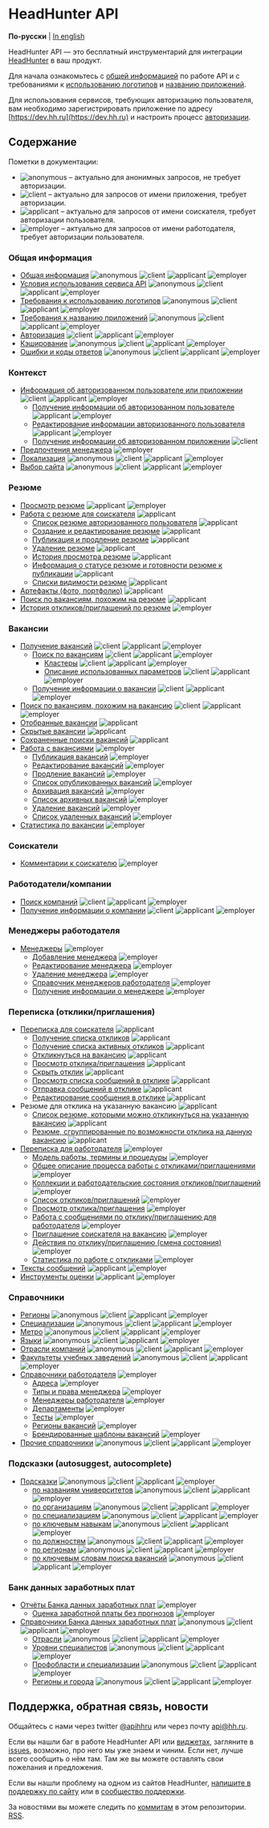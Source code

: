 # HeadHunter API

**По-русски** | [In english](docs_eng/README.md)

HeadHunter API — это бесплатный инструментарий для интеграции
[HeadHunter](http://hh.ru/) в ваш продукт.

Для начала ознакомьтесь с [общей информацией](docs/general.md) по работе API и
с требованиями к [использованию логотипов](https://dev.hh.ru/articles/logos) и
[названию приложений](https://dev.hh.ru/articles/apps).

Для использования сервисов, требующих авторизацию пользователя, вам необходимо
зарегистрировать приложение по адресу [https://dev.hh.ru](https://dev.hh.ru)
и настроить процесс [авторизации](docs/authorization.md).


<a name="content"></a>
## Содержание

Пометки в документации:

* <img src="http://hhru.github.io/api/badges/temp_anon.png" alt="anonymous" /> –
  актуально для анонимных запросов, не требует авторизации.
* <img src="http://hhru.github.io/api/badges/temp_client.png" alt="client" /> – актуально для запросов от имени приложения, требует авторизации.
* <img src="http://hhru.github.io/api/badges/temp_app.png" alt="applicant" /> –
  актуально для запросов от имени соискателя, требует авторизации пользователя.
* <img src="http://hhru.github.io/api/badges/temp_emp.png" alt="employer" /> –
  актуально для запросов от имени работодателя, требует авторизации пользователя.


<a name="general"></a>
### Общая информация

* [Общая информация](docs/general.md) <img src="http://hhru.github.io/api/badges/temp_anon.png" alt="anonymous" /> <img src="http://hhru.github.io/api/badges/temp_client.png" alt="client" /> <img src="http://hhru.github.io/api/badges/temp_app.png" alt="applicant" /> <img src="http://hhru.github.io/api/badges/temp_emp.png" alt="employer" />
* [Условия использования сервиса API](https://dev.hh.ru/admin/developer_agreement) <img src="http://hhru.github.io/api/badges/temp_anon.png" alt="anonymous" /> <img src="http://hhru.github.io/api/badges/temp_client.png" alt="client" /> <img src="http://hhru.github.io/api/badges/temp_app.png" alt="applicant" /> <img src="http://hhru.github.io/api/badges/temp_emp.png" alt="employer" />
* [Требования к использованию логотипов](https://dev.hh.ru/articles/logos) <img src="http://hhru.github.io/api/badges/temp_anon.png" alt="anonymous" /> <img src="http://hhru.github.io/api/badges/temp_client.png" alt="client" /> <img src="http://hhru.github.io/api/badges/temp_app.png" alt="applicant" /> <img src="http://hhru.github.io/api/badges/temp_emp.png" alt="employer" />
* [Требования к названию приложений](https://dev.hh.ru/articles/apps) <img src="http://hhru.github.io/api/badges/temp_anon.png" alt="anonymous" /> <img src="http://hhru.github.io/api/badges/temp_client.png" alt="client" /> <img src="http://hhru.github.io/api/badges/temp_app.png" alt="applicant" /> <img src="http://hhru.github.io/api/badges/temp_emp.png" alt="employer" />
* [Авторизация](docs/authorization.md) <img src="http://hhru.github.io/api/badges/temp_client.png" alt="client" /> <img src="http://hhru.github.io/api/badges/temp_app.png" alt="applicant" /> <img src="http://hhru.github.io/api/badges/temp_emp.png" alt="employer" />
* [Кэширование](docs/cache.md) <img src="http://hhru.github.io/api/badges/temp_anon.png" alt="anonymous" /> <img src="http://hhru.github.io/api/badges/temp_client.png" alt="client" /> <img src="http://hhru.github.io/api/badges/temp_app.png" alt="applicant" /> <img src="http://hhru.github.io/api/badges/temp_emp.png" alt="employer" />
* [Ошибки и коды ответов](docs/errors.md) <img src="http://hhru.github.io/api/badges/temp_anon.png" alt="anonymous" /> <img src="http://hhru.github.io/api/badges/temp_client.png" alt="client" /> <img src="http://hhru.github.io/api/badges/temp_app.png" alt="applicant" /> <img src="http://hhru.github.io/api/badges/temp_emp.png" alt="employer" />


<a name="resources"></a>
<a name="context"></a>
### Контекст

* [Информация об авторизованном пользователе или приложении](docs/me.md) <img src="http://hhru.github.io/api/badges/temp_client.png" alt="client" /> <img src="http://hhru.github.io/api/badges/temp_app.png" alt="applicant" /> <img src="http://hhru.github.io/api/badges/temp_emp.png" alt="employer" />
  * [Получение информации об авторизованном пользователе](docs/me.md#user-info) <img src="http://hhru.github.io/api/badges/temp_app.png" alt="applicant" /> <img src="http://hhru.github.io/api/badges/temp_emp.png" alt="employer" />
  * [Редактирование информации авторизованного пользователя](docs/me.md#user-edit) <img src="http://hhru.github.io/api/badges/temp_app.png" alt="applicant" /> <img src="http://hhru.github.io/api/badges/temp_emp.png" alt="employer" />
  * [Получение информации об авторизованном приложении](docs/me.md#application-info) <img src="http://hhru.github.io/api/badges/temp_client.png" alt="client" />
* [Предпочтения менеджера](docs/manager_settings.md) <img src="http://hhru.github.io/api/badges/temp_emp.png" alt="employer" />
* [Локализация](docs/locales.md) <img src="http://hhru.github.io/api/badges/temp_anon.png" alt="anonymous" /> <img src="http://hhru.github.io/api/badges/temp_client.png" alt="client" /> <img src="http://hhru.github.io/api/badges/temp_app.png" alt="applicant" /> <img src="http://hhru.github.io/api/badges/temp_emp.png" alt="employer" />
* [Выбор сайта](docs/hosts.md) <img src="http://hhru.github.io/api/badges/temp_anon.png" alt="anonymous" /> <img src="http://hhru.github.io/api/badges/temp_client.png" alt="client" /> <img src="http://hhru.github.io/api/badges/temp_app.png" alt="applicant" /> <img src="http://hhru.github.io/api/badges/temp_emp.png" alt="employer" />


<a name="resume"></a>
### Резюме

* [Просмотр резюме](docs/resumes.md#item) <img src="http://hhru.github.io/api/badges/temp_app.png" alt="applicant" /> <img src="http://hhru.github.io/api/badges/temp_emp.png" alt="employer" />
* [Работа с резюме для соискателя](docs/resumes.md) <img src="http://hhru.github.io/api/badges/temp_app.png" alt="applicant" />
  * [Список резюме авторизованного пользователя](docs/resumes.md#mine) <img src="http://hhru.github.io/api/badges/temp_app.png" alt="applicant" />
  * [Создание и редактирование резюме](docs/resumes.md#create_edit) <img src="http://hhru.github.io/api/badges/temp_app.png" alt="applicant" />
  * [Публикация и продление резюме](docs/resumes.md#publish) <img src="http://hhru.github.io/api/badges/temp_app.png" alt="applicant" />
  * [Удаление резюме](docs/resumes.md#delete) <img src="http://hhru.github.io/api/badges/temp_app.png" alt="applicant" />
  * [История просмотра резюме](docs/resumes.md#views) <img src="http://hhru.github.io/api/badges/temp_app.png" alt="applicant" />
  * [Информация о статусе резюме и готовности резюме к публикации](docs/resumes.md#status-and-publication) <img src="http://hhru.github.io/api/badges/temp_app.png" alt="applicant" />
  * [Списки видимости резюме](docs/resume_visibility.md) <img src="http://hhru.github.io/api/badges/temp_app.png" alt="applicant" />
* [Артефакты (фото, портфолио)](docs/artifacts.md) <img src="http://hhru.github.io/api/badges/temp_app.png" alt="applicant" />
* [Поиск по вакансиям, похожим на резюме](docs/resumes.md#similar) <img src="http://hhru.github.io/api/badges/temp_app.png" alt="applicant" />
* [История откликов/приглашений по резюме](docs/resume_negotiations_history.md) <img src="http://hhru.github.io/api/badges/temp_emp.png" alt="employer" />

<a name="vacancies"></a>
### Вакансии

* [Получение вакансий](docs/vacancies.md) <img src="http://hhru.github.io/api/badges/temp_client.png" alt="client" /> <img src="http://hhru.github.io/api/badges/temp_app.png" alt="applicant" /> <img src="http://hhru.github.io/api/badges/temp_emp.png" alt="employer" />
  * [Поиск по вакансиям](docs/vacancies.md#search) <img src="http://hhru.github.io/api/badges/temp_client.png" alt="client" /> <img src="http://hhru.github.io/api/badges/temp_app.png" alt="applicant" /> <img src="http://hhru.github.io/api/badges/temp_emp.png" alt="employer" />
    * [Кластеры](docs/clusters.md) <img src="http://hhru.github.io/api/badges/temp_client.png" alt="client" /> <img src="http://hhru.github.io/api/badges/temp_app.png" alt="applicant" /> <img src="http://hhru.github.io/api/badges/temp_emp.png" alt="employer" />
    * [Описание использованных параметров](docs/vacancies_search_arguments.md) <img src="http://hhru.github.io/api/badges/temp_client.png" alt="client" /> <img src="http://hhru.github.io/api/badges/temp_app.png" alt="applicant" /> <img src="http://hhru.github.io/api/badges/temp_emp.png" alt="employer" />
  * [Получение информации о вакансии](docs/vacancies.md#item) <img src="http://hhru.github.io/api/badges/temp_client.png" alt="client" /> <img src="http://hhru.github.io/api/badges/temp_app.png" alt="applicant" /> <img src="http://hhru.github.io/api/badges/temp_emp.png" alt="employer" />
* [Поиск по вакансиям, похожим на вакансию](docs/vacancies.md#similar) <img src="http://hhru.github.io/api/badges/temp_client.png" alt="client" /> <img src="http://hhru.github.io/api/badges/temp_app.png" alt="applicant" /> <img src="http://hhru.github.io/api/badges/temp_emp.png" alt="employer" />
* [Отобранные вакансии](docs/vacancies.md#favorited) <img src="http://hhru.github.io/api/badges/temp_app.png" alt="applicant" />
* [Скрытые вакансии](docs/blacklisted.md) <img src="http://hhru.github.io/api/badges/temp_app.png" alt="applicant" />
* [Сохраненные поиски вакансий](docs/saved_search.md#vacancies-saved-search-list) <img src="http://hhru.github.io/api/badges/temp_app.png" alt="applicant" />
* [Работа с вакансиями](docs/employer_vacancies.md) <img src="http://hhru.github.io/api/badges/temp_emp.png" alt="employer" />
  * [Публикация вакансий](docs/employer_vacancies.md#creation) <img src="http://hhru.github.io/api/badges/temp_emp.png" alt="employer" />
  * [Редактирование вакансий](docs/employer_vacancies.md#edit) <img src="http://hhru.github.io/api/badges/temp_emp.png" alt="employer" />
  * [Продление вакансий](docs/employer_vacancies.md#prolongate) <img src="http://hhru.github.io/api/badges/temp_emp.png" alt="employer" />
  * [Список опубликованных вакансий](docs/employer_vacancies.md#active) <img src="http://hhru.github.io/api/badges/temp_emp.png" alt="employer" />
  * [Архивация вакансий](docs/employer_vacancies.md#archive) <img src="http://hhru.github.io/api/badges/temp_emp.png" alt="employer" />
  * [Список архивных вакансий](docs/employer_vacancies.md#archived) <img src="http://hhru.github.io/api/badges/temp_emp.png" alt="employer" />
  * [Удаление вакансий](docs/employer_vacancies.md#hide) <img src="http://hhru.github.io/api/badges/temp_emp.png" alt="employer" />
  * [Список удаленных вакансий](docs/employer_vacancies.md#hidden) <img src="http://hhru.github.io/api/badges/temp_emp.png" alt="employer" />
* [Статистика по вакансии](docs/employer_vacancies.md#stats) <img src="http://hhru.github.io/api/badges/temp_emp.png" alt="employer" />

<a name="applicants"></a>
### Соискатели

* [Комментарии к соискателю](docs/applicant_comments.md) <img src="http://hhru.github.io/api/badges/temp_emp.png" alt="employer" />


<a name="employers"></a>
### Работодатели/компании

* [Поиск компаний](docs/employers.md#search) <img src="http://hhru.github.io/api/badges/temp_client.png" alt="client" /> <img src="http://hhru.github.io/api/badges/temp_app.png" alt="applicant" /> <img src="http://hhru.github.io/api/badges/temp_emp.png" alt="employer" />
* [Получение информации о компании](docs/employers.md#item) <img src="http://hhru.github.io/api/badges/temp_client.png" alt="client" /> <img src="http://hhru.github.io/api/badges/temp_app.png" alt="applicant" /> <img src="http://hhru.github.io/api/badges/temp_emp.png" alt="employer" />

<a name="employer_managers"></a>
### Менеджеры работодателя

* [Менеджеры](docs/employer_managers.md) <img src="http://hhru.github.io/api/badges/temp_emp.png" alt="employer" />
  * [Добавление менеджера](docs/employer_managers.md#add) <img src="http://hhru.github.io/api/badges/temp_emp.png" alt="employer" />
  * [Редактирование менеджера](docs/employer_managers.md#edit) <img src="http://hhru.github.io/api/badges/temp_emp.png" alt="employer" />
  * [Удаление менеджера](docs/employer_managers.md#delete) <img src="http://hhru.github.io/api/badges/temp_emp.png" alt="employer" />
  * [Справочник менеджеров работодателя](docs/employer_managers.md#list) <img src="http://hhru.github.io/api/badges/temp_emp.png" alt="employer" />
  * [Получение информации о менеджере](docs/employer_managers.md#item) <img src="http://hhru.github.io/api/badges/temp_emp.png" alt="employer" />

<a name="negotiations"></a>
### Переписка (отклики/приглашения)

* [Переписка для соискателя](docs/negotiations.md) <img src="http://hhru.github.io/api/badges/temp_app.png" alt="applicant" />
  * [Получение списка откликов](docs/negotiations.md#get_negotiations) <img src="http://hhru.github.io/api/badges/temp_app.png" alt="applicant" />
  * [Получение списка активных откликов](docs/negotiations.md#get_negotiations_active) <img src="http://hhru.github.io/api/badges/temp_app.png" alt="applicant" />
  * [Откликнуться на вакансию](docs/negotiations.md#post_negotiation) <img src="http://hhru.github.io/api/badges/temp_app.png" alt="applicant" />
  * [Просмотр отклика/приглашения](docs/negotiations.md#get_negotiation) <img src="http://hhru.github.io/api/badges/temp_app.png" alt="applicant" />
  * [Скрыть отклик](docs/negotiations.md#hide_message) <img src="http://hhru.github.io/api/badges/temp_app.png" alt="applicant" />
  * [Просмотр списка сообщений в отклике](docs/negotiations.md#get_messages) <img src="http://hhru.github.io/api/badges/temp_app.png" alt="applicant" />
  * [Отправка сообщений в отклике](docs/negotiations.md#send_message) <img src="http://hhru.github.io/api/badges/temp_app.png" alt="applicant" />
  * [Редактирование сообщения в отклике](docs/negotiations.md#edit_message) <img src="http://hhru.github.io/api/badges/temp_app.png" alt="applicant" />
* Резюме для отклика на указанную вакансию <img src="http://hhru.github.io/api/badges/temp_app.png" alt="applicant" />
  * [Список резюме, которыми можно откликнуться на указанную вакансию](docs/suitable_resumes.md) <img src="http://hhru.github.io/api/badges/temp_app.png" alt="applicant" />
  * [Резюме, сгруппированные по возможности отклика на данную вакансию](docs/resumes_by_status.md) <img src="http://hhru.github.io/api/badges/temp_app.png" alt="applicant" />
* [Переписка для работодателя](docs/employer_negotiations.md) <img src="http://hhru.github.io/api/badges/temp_emp.png" alt="employer" />
  * [Модель работы, термины и процедуры](docs/employer_negotiations.md#model) <img src="http://hhru.github.io/api/badges/temp_emp.png" alt="employer" />
  * [Общее описание процесса работы с откликами/приглашениями](docs/employer_negotiations.md#flow) <img src="http://hhru.github.io/api/badges/temp_emp.png" alt="employer" />
  * [Коллекции и работодательские состояния откликов/приглашений](docs/employer_negotiations.md#collections) <img src="http://hhru.github.io/api/badges/temp_emp.png" alt="employer" />
  * [Список откликов/приглашений](docs/employer_negotiations.md#negotiations-list) <img src="http://hhru.github.io/api/badges/temp_emp.png" alt="employer" />
  * [Просмотр отклика/приглашения](docs/employer_negotiations.md#get-negotiation) <img src="http://hhru.github.io/api/badges/temp_emp.png" alt="employer" />
  * [Работа с сообщениями по отклику/приглашению для работодателя](docs/employer_negotiations.md#get-messages) <img src="http://hhru.github.io/api/badges/temp_emp.png" alt="employer" />
  * [Приглашение соискателя на вакансию](docs/employer_negotiations.md#add-invite) <img src="http://hhru.github.io/api/badges/temp_emp.png" alt="employer" />
  * [Действия по отклику/приглашению (смена состояния)](docs/employer_negotiations.md#actions) <img src="http://hhru.github.io/api/badges/temp_emp.png" alt="employer" />
  * [Статистика по работе с откликами](docs/employer_negotiations_statistics.md) <img src="http://hhru.github.io/api/badges/temp_emp.png" alt="employer" />
* [Тексты сообщений](docs/negotiation_message_templates.md) <img src="http://hhru.github.io/api/badges/temp_app.png" alt="applicant" /> <img src="http://hhru.github.io/api/badges/temp_emp.png" alt="employer" />
* [Инструменты оценки](docs/assessment.md) <img src="http://hhru.github.io/api/badges/temp_app.png" alt="applicant" /> <img src="http://hhru.github.io/api/badges/temp_emp.png" alt="employer" />


<a name="dictionaries"></a>
### Справочники

* [Регионы](docs/areas.md) <img src="http://hhru.github.io/api/badges/temp_anon.png" alt="anonymous" /> <img src="http://hhru.github.io/api/badges/temp_client.png" alt="client" /> <img src="http://hhru.github.io/api/badges/temp_app.png" alt="applicant" /> <img src="http://hhru.github.io/api/badges/temp_emp.png" alt="employer" />
* [Специализации](docs/specializations.md) <img src="http://hhru.github.io/api/badges/temp_anon.png" alt="anonymous" /> <img src="http://hhru.github.io/api/badges/temp_client.png" alt="client" /> <img src="http://hhru.github.io/api/badges/temp_app.png" alt="applicant" /> <img src="http://hhru.github.io/api/badges/temp_emp.png" alt="employer" />
* [Метро](docs/metro.md) <img src="http://hhru.github.io/api/badges/temp_anon.png" alt="anonymous" /> <img src="http://hhru.github.io/api/badges/temp_client.png" alt="client" /> <img src="http://hhru.github.io/api/badges/temp_app.png" alt="applicant" /> <img src="http://hhru.github.io/api/badges/temp_emp.png" alt="employer" />
* [Языки](docs/languages.md) <img src="http://hhru.github.io/api/badges/temp_anon.png" alt="anonymous" /> <img src="http://hhru.github.io/api/badges/temp_client.png" alt="client" /> <img src="http://hhru.github.io/api/badges/temp_app.png" alt="applicant" /> <img src="http://hhru.github.io/api/badges/temp_emp.png" alt="employer" />
* [Отрасли компаний](docs/industries.md) <img src="http://hhru.github.io/api/badges/temp_anon.png" alt="anonymous" /> <img src="http://hhru.github.io/api/badges/temp_client.png" alt="client" /> <img src="http://hhru.github.io/api/badges/temp_app.png" alt="applicant" /> <img src="http://hhru.github.io/api/badges/temp_emp.png" alt="employer" />
* [Факультеты учебных заведений](docs/faculties.md) <img src="http://hhru.github.io/api/badges/temp_anon.png" alt="anonymous" /> <img src="http://hhru.github.io/api/badges/temp_client.png" alt="client" /> <img src="http://hhru.github.io/api/badges/temp_app.png" alt="applicant" /> <img src="http://hhru.github.io/api/badges/temp_emp.png" alt="employer" />
* [Справочники работодателя](docs/employer_dictionaries.md) <img src="http://hhru.github.io/api/badges/temp_emp.png" alt="employer" />
  * [Адреса](docs/employer_addresses.md) <img src="http://hhru.github.io/api/badges/temp_emp.png" alt="employer" />
  * [Типы и права менеджера](docs/employer_managers.md#dict) <img src="http://hhru.github.io/api/badges/temp_emp.png" alt="employer" />
  * [Менеджеры работодателя](docs/employer_managers.md#list) <img src="http://hhru.github.io/api/badges/temp_emp.png" alt="employer" />
  * [Департаменты](docs/employer_departments.md) <img src="http://hhru.github.io/api/badges/temp_emp.png" alt="employer" />
  * [Тесты](docs/employer_tests.md) <img src="http://hhru.github.io/api/badges/temp_emp.png" alt="employer" />
  * [Регионы вакансий](docs/employer_vacancy_areas_active.md) <img src="http://hhru.github.io/api/badges/temp_emp.png" alt="employer" />
  * [Брендированные шаблоны вакансий](docs/employer_vacancy_branded_templates.md) <img src="http://hhru.github.io/api/badges/temp_emp.png" alt="employer" />
* [Прочие справочники](docs/dictionaries.md) <img src="http://hhru.github.io/api/badges/temp_anon.png" alt="anonymous" /> <img src="http://hhru.github.io/api/badges/temp_client.png" alt="client" /> <img src="http://hhru.github.io/api/badges/temp_app.png" alt="applicant" /> <img src="http://hhru.github.io/api/badges/temp_emp.png" alt="employer" />


<a name="suggests"></a>
### Подсказки (autosuggest, autocomplete)

* [Подсказки](docs/suggests.md) <img src="http://hhru.github.io/api/badges/temp_anon.png" alt="anonymous" /> <img src="http://hhru.github.io/api/badges/temp_client.png" alt="client" /> <img src="http://hhru.github.io/api/badges/temp_app.png" alt="applicant" /> <img src="http://hhru.github.io/api/badges/temp_emp.png" alt="employer" />
  * [по названиям университетов](docs/suggests.md#educational_institutions) <img src="http://hhru.github.io/api/badges/temp_anon.png" alt="anonymous" /> <img src="http://hhru.github.io/api/badges/temp_client.png" alt="client" /> <img src="http://hhru.github.io/api/badges/temp_app.png" alt="applicant" /> <img src="http://hhru.github.io/api/badges/temp_emp.png" alt="employer" />
  * [по организациям](docs/suggests.md#companies) <img src="http://hhru.github.io/api/badges/temp_anon.png" alt="anonymous" /> <img src="http://hhru.github.io/api/badges/temp_client.png" alt="client" /> <img src="http://hhru.github.io/api/badges/temp_app.png" alt="applicant" /> <img src="http://hhru.github.io/api/badges/temp_emp.png" alt="employer" />
  * [по специализациям](docs/suggests.md#specializations) <img src="http://hhru.github.io/api/badges/temp_anon.png" alt="anonymous" /> <img src="http://hhru.github.io/api/badges/temp_client.png" alt="client" /> <img src="http://hhru.github.io/api/badges/temp_app.png" alt="applicant" /> <img src="http://hhru.github.io/api/badges/temp_emp.png" alt="employer" />
  * [по ключевым навыкам](docs/suggests.md#key-skills) <img src="http://hhru.github.io/api/badges/temp_anon.png" alt="anonymous" /> <img src="http://hhru.github.io/api/badges/temp_client.png" alt="client" /> <img src="http://hhru.github.io/api/badges/temp_app.png" alt="applicant" /> <img src="http://hhru.github.io/api/badges/temp_emp.png" alt="employer" />
  * [по должностям](docs/suggests.md#positions) <img src="http://hhru.github.io/api/badges/temp_anon.png" alt="anonymous" /> <img src="http://hhru.github.io/api/badges/temp_client.png" alt="client" /> <img src="http://hhru.github.io/api/badges/temp_app.png" alt="applicant" /> <img src="http://hhru.github.io/api/badges/temp_emp.png" alt="employer" />
  * [по регионам](docs/suggests.md#areas) <img src="http://hhru.github.io/api/badges/temp_anon.png" alt="anonymous" /> <img src="http://hhru.github.io/api/badges/temp_client.png" alt="client" /> <img src="http://hhru.github.io/api/badges/temp_app.png" alt="applicant" /> <img src="http://hhru.github.io/api/badges/temp_emp.png" alt="employer" />
  * [по ключевым словам поиска вакансий](docs/suggests.md#vacancy-search-keyword) <img src="http://hhru.github.io/api/badges/temp_anon.png" alt="anonymous" /> <img src="http://hhru.github.io/api/badges/temp_client.png" alt="client" /> <img src="http://hhru.github.io/api/badges/temp_app.png" alt="applicant" /> <img src="http://hhru.github.io/api/badges/temp_emp.png" alt="employer" />


<a name="salary"></a>
### Банк данных заработных плат

* [Отчёты Банка данных заработных плат](docs/salary_reports.md) <img src="http://hhru.github.io/api/badges/temp_emp.png" alt="employer" />
  * [Оценка заработной платы без прогнозов](docs/salary_reports.md#salary-evaluation) <img src="http://hhru.github.io/api/badges/temp_emp.png" alt="employer" />
* [Справочники Банка данных заработных плат](docs/salary_dictionaries.md) <img src="http://hhru.github.io/api/badges/temp_anon.png" alt="anonymous" /> <img src="http://hhru.github.io/api/badges/temp_client.png" alt="client" /> <img src="http://hhru.github.io/api/badges/temp_app.png" alt="applicant" /> <img src="http://hhru.github.io/api/badges/temp_emp.png" alt="employer" />
  * [Отрасли](docs/salary_dictionaries.md#salary-industries) <img src="http://hhru.github.io/api/badges/temp_anon.png" alt="anonymous" /> <img src="http://hhru.github.io/api/badges/temp_client.png" alt="client" /> <img src="http://hhru.github.io/api/badges/temp_app.png" alt="applicant" /> <img src="http://hhru.github.io/api/badges/temp_emp.png" alt="employer" />
  * [Уровни специалистов](docs/salary_dictionaries.md#employee-levels) <img src="http://hhru.github.io/api/badges/temp_anon.png" alt="anonymous" /> <img src="http://hhru.github.io/api/badges/temp_client.png" alt="client" /> <img src="http://hhru.github.io/api/badges/temp_app.png" alt="applicant" /> <img src="http://hhru.github.io/api/badges/temp_emp.png" alt="employer" />
  * [Профобласти и специализации](docs/salary_dictionaries.md#professional-areas) <img src="http://hhru.github.io/api/badges/temp_anon.png" alt="anonymous" /> <img src="http://hhru.github.io/api/badges/temp_client.png" alt="client" /> <img src="http://hhru.github.io/api/badges/temp_app.png" alt="applicant" /> <img src="http://hhru.github.io/api/badges/temp_emp.png" alt="employer" />
  * [Регионы и города](docs/salary_dictionaries.md#salary-areas) <img src="http://hhru.github.io/api/badges/temp_anon.png" alt="anonymous" /> <img src="http://hhru.github.io/api/badges/temp_client.png" alt="client" /> <img src="http://hhru.github.io/api/badges/temp_app.png" alt="applicant" /> <img src="http://hhru.github.io/api/badges/temp_emp.png" alt="employer" />


<a name="feedback"></a>
## Поддержка, обратная связь, новости

Общайтесь с нами через twitter [@apihhru](https://twitter.com/apihhru) или
через почту api@hh.ru.

Если вы нашли баг в работе HeadHunter API или
[виджетах](https://dev.hh.ru/admin/widgets), загляните в
[issues](https://github.com/hhru/api/issues), возможно, про него мы уже знаем и
чиним. Если нет, лучше всего сообщить о нём там. Там же вы можете оставлять свои
пожелания и предложения.

Если вы нашли проблему на одном из сайтов HeadHunter,
[напишите в поддержку по сайту](https://hh.ru/feedback) или в
[сообщество поддержки](https://feedback.hh.ru/).

За новостями вы можете следить по
[коммитам](https://github.com/hhru/api/commits/master) в этом репозитории.
[RSS](https://github.com/hhru/api/commits/master.atom).
